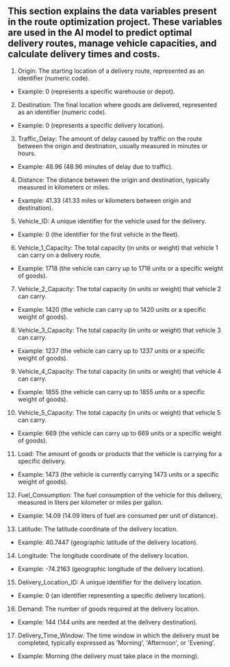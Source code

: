 ## This section explains the data variables present in the route optimization project. These variables are used in the AI model to predict optimal delivery routes, manage vehicle capacities, and calculate delivery times and costs.

1. Origin: The starting location of a delivery route, represented as an identifier (numeric code).

  - Example: 0 (represents a specific warehouse or depot).

2. Destination: The final location where goods are delivered, represented as an identifier (numeric code).
  
  - Example: 0 (represents a specific delivery location).

3. Traffic_Delay: The amount of delay caused by traffic on the route between the origin and destination, usually measured in minutes or hours.
  
  - Example: 48.96 (48.96 minutes of delay due to traffic).

4. Distance: The distance between the origin and destination, typically measured in kilometers or miles.
  
  - Example: 41.33 (41.33 miles or kilometers between origin and destination).

5. Vehicle_ID: A unique identifier for the vehicle used for the delivery.
  
  - Example: 0 (the identifier for the first vehicle in the fleet).

6. Vehicle_1_Capacity: The total capacity (in units or weight) that vehicle 1 can carry on a delivery route.
  
  - Example: 1718 (the vehicle can carry up to 1718 units or a specific weight of goods).

7. Vehicle_2_Capacity: The total capacity (in units or weight) that vehicle 2 can carry.
  
  - Example: 1420 (the vehicle can carry up to 1420 units or a specific weight of goods).

8. Vehicle_3_Capacity: The total capacity (in units or weight) that vehicle 3 can carry.
  
  - Example: 1237 (the vehicle can carry up to 1237 units or a specific weight of goods).

9. Vehicle_4_Capacity: The total capacity (in units or weight) that vehicle 4 can carry.
  
  - Example: 1855 (the vehicle can carry up to 1855 units or a specific weight of goods).

10. Vehicle_5_Capacity: The total capacity (in units or weight) that vehicle 5 can carry.
  
  - Example: 669 (the vehicle can carry up to 669 units or a specific weight of goods).

11. Load: The amount of goods or products that the vehicle is carrying for a specific delivery.
  
  - Example: 1473 (the vehicle is currently carrying 1473 units or a specific weight of goods).

12. Fuel_Consumption: The fuel consumption of the vehicle for this delivery, measured in liters per kilometer or miles per gallon.
  
  - Example: 14.09 (14.09 liters of fuel are consumed per unit of distance).

13. Latitude: The latitude coordinate of the delivery location.
  
  - Example: 40.7447 (geographic latitude of the delivery location).

14. Longitude: The longitude coordinate of the delivery location.
  
  - Example: -74.2163 (geographic longitude of the delivery location).

15. Delivery_Location_ID: A unique identifier for the delivery location.
  
  - Example: 0 (an identifier representing a specific delivery location).

16. Demand: The number of goods required at the delivery location.
  
  - Example: 144 (144 units are needed at the delivery destination).

17. Delivery_Time_Window: The time window in which the delivery must be completed, typically expressed as 'Morning', 'Afternoon', or 'Evening'.
  
  - Example: Morning (the delivery must take place in the morning).
